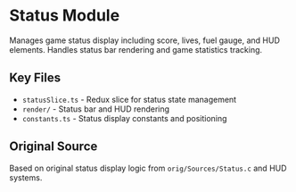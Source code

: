 # Status Module

Manages game status display including score, lives, fuel gauge, and HUD elements. Handles status bar rendering and game statistics tracking.

## Key Files

- `statusSlice.ts` - Redux slice for status state management
- `render/` - Status bar and HUD rendering
- `constants.ts` - Status display constants and positioning

## Original Source

Based on original status display logic from `orig/Sources/Status.c` and HUD systems.
